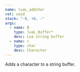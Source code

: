 ```yaml
---
name: luaL_addchar
ret: void
stack: "-0, +0, -"
args:
  - name: B
    type: luaL_Buffer*
    desc: Lua string buffer
  - name: c
    type: char
    desc: Character
---
```


Adds a character to a string buffer.
